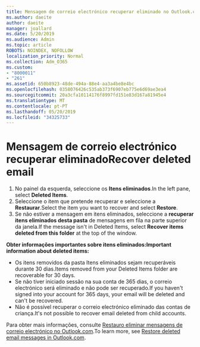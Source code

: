 ```yaml
---
title: Mensagem de correio electrónico recuperar eliminado no Outlook.com
ms.author: daeite
author: daeite
manager: joallard
ms.date: 5/20/2019
ms.audience: Admin
ms.topic: article
ROBOTS: NOINDEX, NOFOLLOW
localization_priority: Normal
ms.collection: Adm_O365
ms.custom:
- "8000011"
- "261"
ms.assetid: 650b8923-48de-494a-88e4-aa3a4be8e4bc
ms.openlocfilehash: 0358076426c535ab373f6907eb775e6d69ae3ea4
ms.sourcegitcommit: 20a3cfa10114176f8997fd151e83d167a81945e4
ms.translationtype: MT
ms.contentlocale: pt-PT
ms.lasthandoff: 05/20/2019
ms.locfileid: "34325733"
---
```

# <a name="recover-deleted-email"></a><span data-ttu-id="49a67-102">Mensagem de correio electrónico recuperar eliminado</span><span class="sxs-lookup"><span data-stu-id="49a67-102">Recover deleted email</span></span>

1. <span data-ttu-id="49a67-103">No painel da esquerda, seleccione os **Itens eliminados**.</span><span class="sxs-lookup"><span data-stu-id="49a67-103">In the left pane, select **Deleted Items**.</span></span>
2. <span data-ttu-id="49a67-104">Seleccione o item que pretende recuperar e seleccione a **Restaurar**.</span><span class="sxs-lookup"><span data-stu-id="49a67-104">Select the item you want to recover and select **Restore**.</span></span>
3. <span data-ttu-id="49a67-105">Se não estiver a mensagem em itens eliminados, seleccione a **recuperar itens eliminados desta pasta** de mensagens em fila na parte superior da janela.</span><span class="sxs-lookup"><span data-stu-id="49a67-105">If the message isn't in Deleted Items, select **Recover items deleted from this folder** at the top of the window.</span></span>

 <span data-ttu-id="49a67-106">**Obter informações importantes sobre itens eliminados:**</span><span class="sxs-lookup"><span data-stu-id="49a67-106">**Important information about deleted items:**</span></span>
  
- <span data-ttu-id="49a67-107">Os itens removidos da pasta Itens eliminados sejam recuperáveis durante 30 dias.</span><span class="sxs-lookup"><span data-stu-id="49a67-107">Items removed from your Deleted Items folder are recoverable for 30 days.</span></span>
- <span data-ttu-id="49a67-108">Se não tiver iniciado sessão na sua conta de 365 dias, o correio electrónico será eliminado e não pode ser recuperado.</span><span class="sxs-lookup"><span data-stu-id="49a67-108">If you haven't signed into your account for 365 days, your email will be deleted and can't be recovered.</span></span>
- <span data-ttu-id="49a67-109">Não é possível recuperar o correio electrónico eliminado das contas de criança.</span><span class="sxs-lookup"><span data-stu-id="49a67-109">It's not possible to recover email deleted from child accounts.</span></span>

<span data-ttu-id="49a67-110">Para obter mais informações, consulte [Restauro eliminar mensagens de correio electrónico no Outlook.com](https://go.microsoft.com/fwlink/p/?linkid=873117).</span><span class="sxs-lookup"><span data-stu-id="49a67-110">To learn more, see [Restore deleted email messages in Outlook.com](https://go.microsoft.com/fwlink/p/?linkid=873117).</span></span>